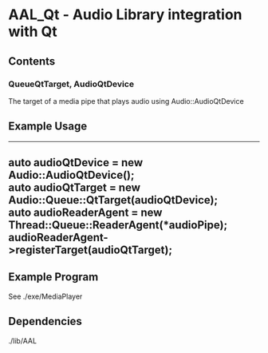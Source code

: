 
# AAL_Qt - Audio Library integration with Qt

## Contents

### QueueQtTarget, AudioQtDevice
The target of a media pipe that plays audio using Audio::AudioQtDevice

## Example Usage
 ----------------
auto audioQtDevice = new Audio::AudioQtDevice();  
auto audioQtTarget = new Audio::Queue::QtTarget(audioQtDevice);  
auto audioReaderAgent = new Thread::Queue::ReaderAgent(*audioPipe);  
audioReaderAgent->registerTarget(audioQtTarget);  
 ----------------

## Example Program
See ./exe/MediaPlayer  

## Dependencies

./lib/AAL  